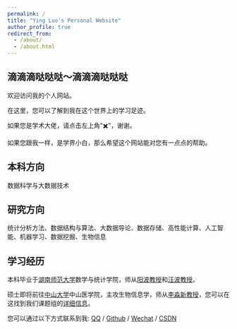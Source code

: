 ```yaml
---
permalink: /
title: "Ying Luo's Personal Website"
author_profile: true
redirect_from: 
  - /about/
  - /about.html
---
```


## 滴滴滴哒哒哒～滴滴滴哒哒哒

欢迎访问我的个人网站。

在这里，您可以了解到我在这个世界上的学习足迹。

如果您是学术大佬，请点击左上角"✖️"，谢谢。

如果您跟我一样，是学界小白，那么希望这个网站能对您有一点点的帮助。

## 本科方向
数据科学与大数据技术

## 研究方向
统计分析方法、数据结构与算法、大数据导论、数据存储、高性能计算、人工智能、机器学习、数据挖掘、生物信息

## 学习经历
本科毕业于[湖南师范大学](https://www.hunnu.edu.cn/)数学与统计学院，师从[阳波教授](https://gsy.hunnu.edu.cn/info/1071/2383.htm)和[汪波教授](https://mc.hunnu.edu.cn/info/1665/4957.htm)。

硕士即将前往[中山大学]((https://www.sysu.edu.cn/))中山医学院，主攻生物信息学，师从[李淼新教授](https://zssom.sysu.edu.cn/zh-hans/teacher/472)，您可以在这找到我们课题组的[详细信息](http://pmglab.top/)。

您可以通过以下方式联系到我: [QQ](../images/qq.jpg) / [Github](https://github.com/yingluo2002) / [Wechat](../images/wechat.jpg) / [CSDN](https://blog.csdn.net/sixibiheye)

